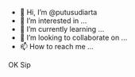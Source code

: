 - 👋 Hi, I’m @putusudiarta
- 👀 I’m interested in ...
- 🌱 I’m currently learning ...
- 💞️ I’m looking to collaborate on ...
- 📫 How to reach me ...

OK Sip

<!---
putusudiarta/putusudiarta is a ✨ special ✨ repository because its `README.md` (this file) appears on your GitHub profile.
You can click the Preview link to take a look at your changes.
--->
